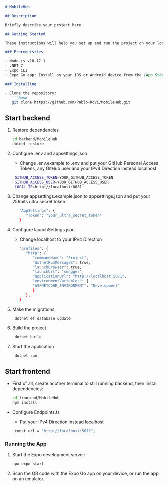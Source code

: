 ```markdown
# MobileHub

## Description

Briefly describe your project here.

## Getting Started

These instructions will help you set up and run the project on your local machine.

### Prerequisites

- Node.js v18.17.1
- .NET 7
- Expo CLI
- Expo Go app: Install on your iOS or Android device from the [App Store](https://apps.apple.com/us/app/expo-go/id982107779) or [Google Play](https://play.google.com/store/apps/details?id=host.exp.exponent).

### Installing

- Clone the repository:
   ```bash
   git clone https://github.com/Pablo-RoVi/MobileHub.git
   ```

## Start backend
1. Restore dependencies
   ```bash
   cd backend/MobileHub
   dotnet restore
   ```

2. Configure .env and appsettings.json
   - Change .env.example to .env and put your GitHub Personal Access Tokens, any GitHub user and your IPv4 Direction instead localhost
   ```bash
    GITHUB_ACCESS_TOKEN=YOUR_GITHUB_ACCESS_TOKEN
    GITHUB_ACCESS_USER=YOUR_GITHUB_ACCESS_USER
    LOCAL_IP=http://localhost:8081
   ```
3. Change appsettings.example.json to appsettings.json and put your 256bits ultra secret token
   ```bash
      "AppSettings": {
         "Token": "your_ultra_secret_token"
      }
   ```

4. Configure launchSettings.json
   - Change localhost to your IPv4 Direction
   ```bash
      "profiles": {
         "http": {
            "commandName": "Project",
            "dotnetRunMessages": true,
            "launchBrowser": true,
            "launchUrl": "swagger",
            "applicationUrl": "http://localhost:5071",
            "environmentVariables": {
            "ASPNETCORE_ENVIRONMENT": "Development"
            }
         },
      }
   ```

5. Make the migrations
   ```bash
    dotnet ef database update
   ```

6. Build the project
   ```bash
    dotnet build
   ```

7. Start the application
   ```bash
    dotnet run
   ```

## Start frontend

- First of all, create another terminal to still running backend, then install dependencies:
   ```bash
   cd frontend/MobileHub
   npm install
   ```

- Configure Endpoints.ts
   - Put your IPv4 Direction instead localhost
   ```bash
    const url = "http://localhost:5071";
   ```

### Running the App

1. Start the Expo development server:
   ```bash
   npx expo start
   ```

2. Scan the QR code with the Expo Go app on your device, or run the app on an emulator.
